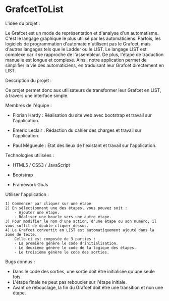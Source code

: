 # GrafcetToList

L'idée du projet :

Le Grafcet est un mode de représentation et d'analyse d'un automatisme.
C'est le langage graphique le plus utilisé par les automaticiens.
Parfois, les logiciels de programmation d'automate n'utilisent pas le Grafcet,
mais d'autres langages tels que le Ladder ou le LIST.
Le langage LIST est complexe car il se rapproche de l'assembleur.
De plus, l'étape de traduction manuelle est longue et complexe.
Ainsi, notre application permet de simplifier la vie des automaticiens, en traduisant leur Grafcet directement en LIST.
			
Description du projet :

Ce projet permet donc aux utilisateurs de transformer leur Grafcet en LIST, à travers une interface simple.

Membres de l'équipe :

- Florian Hardy : Réalisation du site web avec bootstrap et travail sur l'application.

- Emeric Leclair : Rédaction du cahier des charges et travail sur l'application.

- Paul Mégueule : Etat des lieux de l'existant et travail sur l'application.

Technologies utilisées :

- HTML5 / CSS3 / JavaScript

- Bootstrap

- Framework GoJs 

Utiliser l'application :

	1) Commencer par cliquer sur une étape
	2) En sélectionnant une des étapes, vous pouvez soit :
		- Ajouter une étape.
		- Réaliser une boucle vers une autre étape.
	3) Pour modifier le nom d'une action, d'une étape ou son numéro, il vous suffit de double-cliquer dessus.
	4) Le Grafcet convertit en LIST est automatiquement ajouté dans la zone de texte.
		Celle-ci est composée de 3 parties :
		- La première génère le code d'initialisation.
		- Le deuxième génère le code de la logique des étapes.
		- Le troisième génère le code des sorties.

Bugs connus :

- Dans le code des sorties, une sortie doit être initialisée qu'une seule fois.
- L'étape finale ne peut pas reboucler sur l'étape initiale.
- Avant ce rebouclage, la fin du Grafcet doit être une transition et non une étape.

